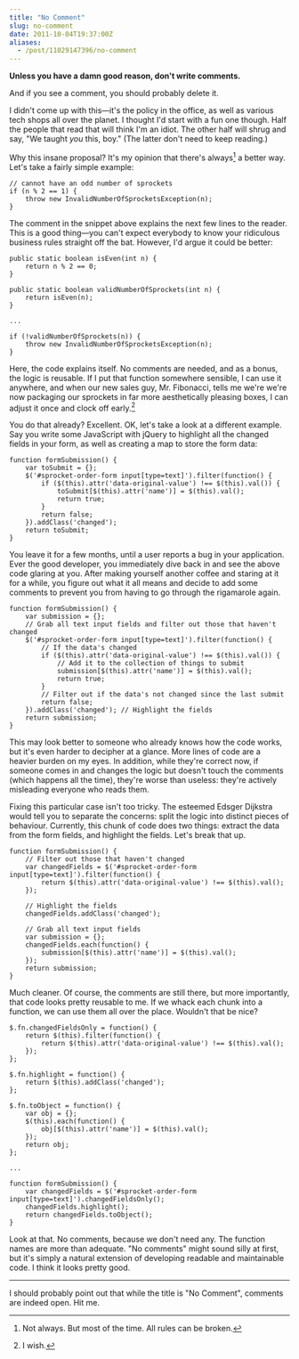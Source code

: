 ```yaml
---
title: "No Comment"
slug: no-comment
date: 2011-10-04T19:37:00Z
aliases:
  - /post/11029147396/no-comment
---
```


**Unless you have a damn good reason, don't write comments.**

And if you see a comment, you should probably delete it.

I didn't come up with this—it's the policy in the office, as well as
various tech shops all over the planet. I thought I'd start with a fun
one though. Half the people that read that will think I'm an idiot. The
other half will shrug and say, "We taught *you* this, boy." (The latter
don't need to keep reading.)

<!--more-->

Why this insane proposal? It's my opinion that there's always[^1] a
better way. Let's take a fairly simple example:

    // cannot have an odd number of sprockets
    if (n % 2 == 1) {
        throw new InvalidNumberOfSprocketsException(n);
    }

The comment in the snippet above explains the next few lines to the
reader. This is a good thing—you can't expect everybody to know your
ridiculous business rules straight off the bat. However, I'd argue it
could be better:

    public static boolean isEven(int n) {
        return n % 2 == 0;
    }

    public static boolean validNumberOfSprockets(int n) {
        return isEven(n);
    }

    ...

    if (!validNumberOfSprockets(n)) {
        throw new InvalidNumberOfSprocketsException(n);
    }

Here, the code explains itself. No comments are needed, and as a bonus,
the logic is reusable. If I put that function somewhere sensible, I can
use it anywhere, and when our new sales guy, Mr. Fibonacci, tells me
we're we're now packaging our sprockets in far more aesthetically
pleasing boxes, I can adjust it once and clock off early.[^2]

You do that already? Excellent. OK, let's take a look at a different
example. Say you write some JavaScript with jQuery to highlight all the
changed fields in your form, as well as creating a map to store the form
data:

    function formSubmission() {
        var toSubmit = {};
        $('#sprocket-order-form input[type=text]').filter(function() {
            if ($(this).attr('data-original-value') !== $(this).val()) {
                toSubmit[$(this).attr('name')] = $(this).val();
                return true;
            }
            return false;
        }).addClass('changed');
        return toSubmit;
    }

You leave it for a few months, until a user reports a bug in your
application. Ever the good developer, you immediately dive back in and
see the above code glaring at you. After making yourself another coffee
and staring at it for a while, you figure out what it all means and
decide to add some comments to prevent you from having to go through the
rigamarole again.

    function formSubmission() {
        var submission = {};
        // Grab all text input fields and filter out those that haven't changed
        $('#sprocket-order-form input[type=text]').filter(function() {
            // If the data's changed
            if ($(this).attr('data-original-value') !== $(this).val()) {
                // Add it to the collection of things to submit
                submission[$(this).attr('name')] = $(this).val();
                return true;
            }
            // Filter out if the data's not changed since the last submit
            return false;
        }).addClass('changed'); // Highlight the fields
        return submission;
    }

This may look better to someone who already knows how the code works,
but it's even harder to decipher at a glance. More lines of code are a
heavier burden on my eyes. In addition, while they're correct now, if
someone comes in and changes the logic but doesn't touch the comments
(which happens all the time), they're worse than useless: they're
actively misleading everyone who reads them.

Fixing this particular case isn't too tricky. The esteemed Edsger
Dijkstra would tell you to separate the concerns: split the logic into
distinct pieces of behaviour. Currently, this chunk of code does two
things: extract the data from the form fields, and highlight the fields.
Let's break that up.

    function formSubmission() {
        // Filter out those that haven't changed
        var changedFields = $('#sprocket-order-form input[type=text]').filter(function() {
            return $(this).attr('data-original-value') !== $(this).val();
        });

        // Highlight the fields
        changedFields.addClass('changed');

        // Grab all text input fields
        var submission = {};
        changedFields.each(function() {
            submission[$(this).attr('name')] = $(this).val();
        });
        return submission;
    }

Much cleaner. Of course, the comments are still there, but more
importantly, that code looks pretty reusable to me. If we whack each
chunk into a function, we can use them all over the place. Wouldn't that
be nice?

    $.fn.changedFieldsOnly = function() {
        return $(this).filter(function() {
            return $(this).attr('data-original-value') !== $(this).val();
        });
    };

    $.fn.highlight = function() {
        return $(this).addClass('changed');
    };

    $.fn.toObject = function() {
        var obj = {};
        $(this).each(function() {
            obj[$(this).attr('name')] = $(this).val();
        });
        return obj;
    };

    ...

    function formSubmission() {
        var changedFields = $('#sprocket-order-form input[type=text]').changedFieldsOnly();
        changedFields.highlight();
        return changedFields.toObject();
    }

Look at that. No comments, because we don't need any. The function names
are more than adequate. "No comments" might sound silly at first, but
it's simply a natural extension of developing readable and maintainable
code. I think it looks pretty good.

* * * * *

I should probably point out that while the title is "No Comment",
comments are indeed open. Hit me.

[^1]: Not always. But most of the time. All rules can be broken.
[^2]: I wish.

